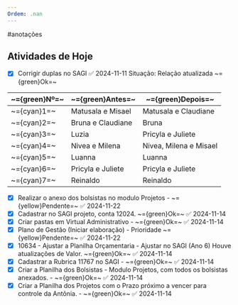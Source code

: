 ```yaml
---
Ordem: .nan
---
```


#anotações
## Atividades de Hoje 

- [x] Corrigir duplas no SAGI ✅ 2024-11-11 Situação: Relação atualizada ~={green}Ok=~

| ~={green}Nº=~ | ~={green}Antes=~  | ~={green}Depois=~      |
| ------------- | ----------------- | ---------------------- |
| ~={cyan}1=~   | Matusala e Misael | Matusala e Claudiane   |
| ~={cyan}2=~   | Bruna e Claudiane | Bruna                  |
| ~={cyan}3=~   | Luzia             | Pricyla e Juliete      |
| ~={cyan}4=~   | Nivea e Milena    | Nivea, Milena e Misael |
| ~={cyan}5=~   | Luanna            | Luanna                 |
| ~={cyan}6=~   | Pricyla e Juliete | Pricyla e Juliete      |
| ~={cyan}7=~   | Reinaldo          | Reinaldo               |

- [x] Realizar o anexo dos bolsistas no modulo Projetos -   ~={yellow}Pendente=~ ✅ 2024-11-22
- [x] Cadastrar no SAGI projeto, conta 12024.  ~={green}Ok=~ ✅ 2024-11-14
- [x] Criar pastas em Virtual Administrativo - ~={green}Ok=~ ✅ 2024-11-14
- [x] Plano de Gestão (Iniciar elaboração) - Prioridade ~={yellow}Pendente=~ ✅ 2024-11-22
- [x] 10634 - Ajustar a Planilha Orçamentaria - Ajustar no SAGI (Ano 6) Houve atualizações de Valor. ~={green}Ok=~ ✅ 2024-11-14
- [x] Cadastrar a Rubrica 11767 no SAGI - ~={green}Ok=~ ✅ 2024-11-14
- [x] Criar a Planilha dos Bolsistas - Modulo Projetos, com todos os bolsistas anexados. - ~={green}Ok=~ ✅ 2024-11-14
- [x] Criar a Planilha dos Projetos com o Prazo próximo a vencer para controle da Antônia. -  ~={green}Ok=~ ✅ 2024-11-14
